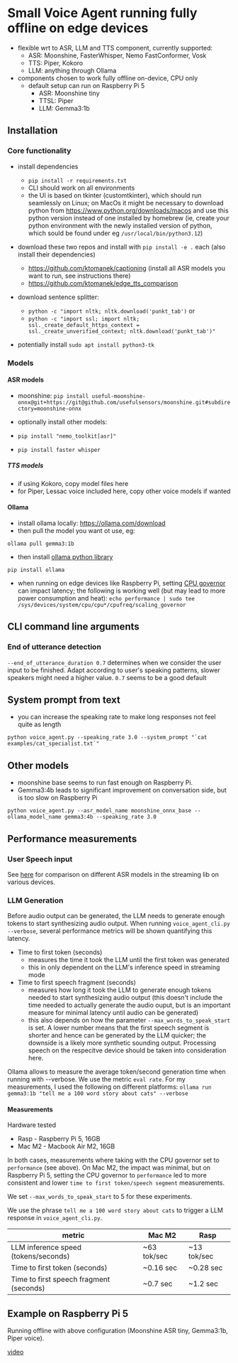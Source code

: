 # Small Voice Agent running fully offline on edge devices

* flexible wrt to ASR, LLM and TTS component, currently supported:
   * ASR: Moonshine, FasterWhisper, Nemo FastConformer, Vosk
   * TTS: Piper, Kokoro
   * LLM: anything through Ollama
* components chosen to work fully offline on-device, CPU only
   * default setup can run on Raspberry Pi 5
      * ASR: Moonshine tiny
      * TTSL: Piper
      * LLM: Gemma3:1b


## Installation

### Core functionality

* install dependencies
   * ```pip install -r requirements.txt```
   * CLI should work on all environments
   * the UI is based on tkinter (customtkinter), which should run seamlessly on Linux; on MacOs it might be necessary to download python from https://www.python.org/downloads/macos and use this python version instead of one installed by homebrew (ie, create your python environment with the newly installed version of python, which sould be found under eg ```/usr/local/bin/python3.12```)

* download these two repos and install with ```pip install -e .``` each (also install their dependencies)
   * https://github.com/ktomanek/captioning (install all ASR models you want to run, see instructions there)
   * https://github.com/ktomanek/edge_tts_comparison

* download sentence splitter: 
   * ```python -c "import nltk; nltk.download('punkt_tab')``` or
   * ```python -c "import ssl; import nltk; ssl._create_default_https_context = ssl._create_unverified_context; nltk.download('punkt_tab')"```

* potentially install ```sudo apt install python3-tk```


### Models

#### ASR models

* moonshine:
```pip install useful-moonshine-onnx@git+https://git@github.com/usefulsensors/moonshine.git#subdirectory=moonshine-onnx```

* optionally install other models:

* ```pip install "nemo_toolkit[asr]"```
* ```pip install faster whisper```

##### TTS models

* if using Kokoro, copy model files here
* for Piper, Lessac voice included here, copy other voice models if wanted

#### Ollama

* install ollama locally: https://ollama.com/download
* then pull the model you want ot use, eg: 

```ollama pull gemma3:1b```

* then install [ollama python library](https://github.com/ollama/ollama-python) 

```pip install ollama```

* when running on edge devices like Raspberry Pi, setting [CPU governor](https://www.kernel.org/doc/Documentation/cpu-freq/governors.txt) can impact latency; the following is working well (but may lead to more power consumption and heat):
```echo performance | sudo tee /sys/devices/system/cpu/cpu*/cpufreq/scaling_governor```


## CLI command line arguments

### End of utterance detection

```--end_of_utterance_duration 0.7``` determines when we consider the user input to be finished. Adapt according to user's speaking patterns, slower speakers might need a higher value. ```0.7``` seems to be a good default

## System prompt from text

* you can increase the speaking rate to make long responses not feel quite as length

```python voice_agent.py --speaking_rate 3.0 --system_prompt "`cat examples/cat_specialist.txt`" ```

## Other models

* moonshine base seems to run fast enough on Raspberry Pi.
* Gemma3:4b leads to significant improvement on conversation side, but is too slow on Raspberry Pi

```python voice_agent.py --asr_model_name moonshine_onnx_base --ollama_model_name gemma3:4b --speaking_rate 3.0```


## Performance measurements

### User Speech input

See [here](https://github.com/ktomanek/captioning?tab=readme-ov-file#streaming-performance-comparison) for comparison on different ASR models in the streaming lib on various devices.

### LLM Generation

Before audio output can be generated, the LLM needs to generate enough tokens to start synthesizing audio output.
When running ```voice_agent_cli.py --verbose```, several performance metrics will be shown quantifying this latency.

  * Time to first token (seconds)
      * measures the time it took the LLM until the first token was generated
      * this in only dependent on the LLM's inference speed in streaming mode
  * Time to first speech fragment (seconds)
      * measures how long it took the LLM to generate enough tokens needed to start synthesizing audio output (this doesn't include the time needed to actually generate the audio ouput, but is an important measure for minimal latency until audio can be generated)
      * this also depends on how the parameter ```--max_words_to_speak_start``` is set. A lower number means that the first speech segment is shorter and hence can be generated by the LLM quicker; the downside is a likely more synthetic sounding output. Processing speech on the respecitve device should be taken into consideration here.

Ollama allows to measure the average token/second generation time when running with --verbose. We use the metric ```eval rate```.  For my measurements, I used the following on different platforms:
```ollama run gemma3:1b "tell me a 100 word story about cats" --verbose```

#### Measurements

Hardware tested

* Rasp - Raspberry Pi 5, 16GB
* Mac M2 - Macbook Air M2, 16GB

In both cases, measurements where taking with the CPU governor  set to ```performance``` (see above). On Mac M2, the impact was minimal, but on Raspberry Pi 5, setting the CPU governor to ```performance``` led to more consistent and lower ```time to first token/speech segment``` measurements.

We set ```--max_words_to_speak_start``` to 5 for these experiments.

We use the phrase ```tell me a 100 word story about cats``` to trigger a LLM response in ```voice_agent_cli.py```.

| metric | Mac M2 | Rasp |
| -- | -- | -- |
| LLM inference speed (tokens/seconds) | ~63 tok/sec | ~13 tok/sec |
| Time to first token (seconds) | ~0.16 sec | ~0.28 sec |
| Time to first speech fragment (seconds) | ~0.7 sec  | ~1.2 sec |

## Example on Raspberry Pi 5

Running offline with above configuration (Moonshine ASR tiny, Gemma3:1b, Piper voice).

[video](https://github.com/user-attachments/assets/486d4d48-36ff-455a-bca0-d230fe26dd0b)